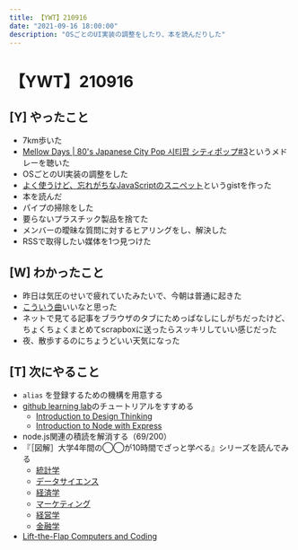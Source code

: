```yaml
---
title: 【YWT】210916
date: "2021-09-16 18:00:00"
description: "OSごとのUI実装の調整をしたり、本を読んだりした"
---
```


# 【YWT】210916

## [Y] やったこと

- 7km歩いた
- [Mellow Days | 80's Japanese City Pop 시티팝 シティポップ#3](https://www.youtube.com/watch?v=p6H54g875T4)というメドレーを聴いた
- OSごとのUI実装の調整をした
- [よく使うけど、忘れがちなJavaScriptのスニペット](https://gist.github.com/LeeDDHH/4cb8a49aa853a3779105c2ec67f543bc)というgistを作った
- 本を読んだ
- パイプの掃除をした
- 要らないプラスチック製品を捨てた
- メンバーの曖昧な質問に対するヒアリングをし、解決した
- RSSで取得したい媒体を1つ見つけた

## [W] わかったこと

- 昨日は気圧のせいで疲れていたみたいで、今朝は普通に起きた
- [こういう曲](https://www.youtube.com/watch?v=p6H54g875T4)いいなと思った
- ネットで見てる記事をブラウザのタブにためっぱなしにしがちだったけど、ちょくちょくまとめてscrapboxに送ったらスッキリしていい感じだった
- 夜、散歩するのにちょうどいい天気になった

## [T] 次にやること

- `alias` を登録するための機構を用意する
- [github learning lab](https://lab.github.com/githubtraining)のチュートリアルをすすめる
  - [Introduction to Design Thinking](https://lab.github.com/githubtraining/introduction-to-design-thinking)
  - [Introduction to Node with Express](https://lab.github.com/everydeveloper/introduction-to-node-with-express)
- node.js関連の積読を解消する（69/200）
- 『［図解］大学4年間の◯◯が10時間でざっと学べる』シリーズを読んでみる
  - [統計学](https://www.amazon.co.jp/dp/B07PXB4NN9)
  - [データサイエンス](https://www.amazon.co.jp/dp/B07XNW3TQM)
  - [経済学](https://www.amazon.co.jp/dp/B01KNLFHH6)
  - [マーケティング](https://www.amazon.co.jp/dp/B07BNC2SV3)
  - [経営学](https://www.amazon.co.jp/dp/B071SKDF3L)
  - [金融学](https://www.amazon.co.jp/dp/B07BB6Z7FW)
- [Lift-the-Flap Computers and Coding](https://www.amazon.co.jp/dp/1409591514)
